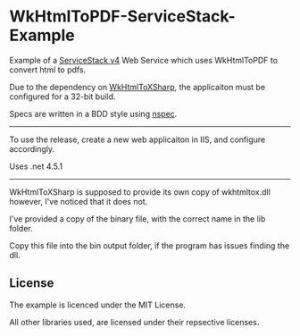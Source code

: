 WkHtmlToPDF-ServiceStack-Example
================================

Example of a [ServiceStack v4](https://github.com/ServiceStack/ServiceStack) Web Service which uses WkHtmlToPDF to convert html to pdfs.

Due to the dependency on [WkHtmlToXSharp](https://github.com/pruiz/WkHtmlToXSharp), the applicaiton must be configured for a 32-bit build.

Specs are written in a BDD style using [nspec](https://github.com/mattflo/nspec).

---

To use the release, create a new web applicaiton in IIS, and configure accordingly.

Uses .net 4.5.1

---

WkHtmlToXSharp is supposed to provide its own copy of wkhtmltox.dll however,
I've noticed that it does not.

I've provided a copy of the binary file, with the correct name in the lib folder.

Copy this file into the bin output folder, if the program has issues finding the dll.


License
-------
The example is licenced under the MIT License. 

All other libraries used, are licensed under their repsective licenses. 
